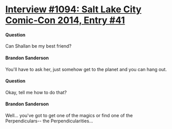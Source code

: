 # [Interview #1094: Salt Lake City Comic-Con 2014, Entry #41](https://www.theoryland.com/intvmain.php?i=1094#41)

#### Question

Can Shallan be my best friend?

#### Brandon Sanderson

You'll have to ask her, just somehow get to the planet and you can hang out.

#### Question

Okay, tell me how to do that?

#### Brandon Sanderson

Well... you've got to get one of the magics or find one of the Perpendiculars-- the Perpendicularities...

